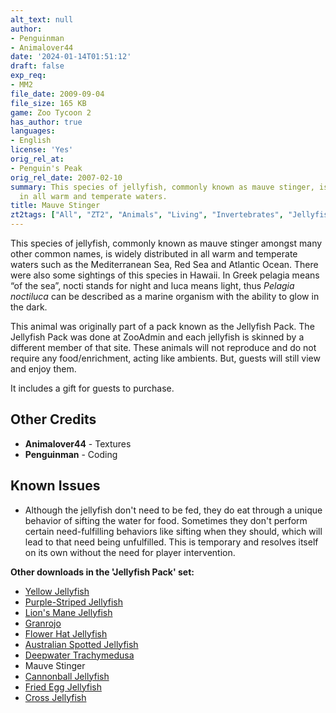 ```yaml
---
alt_text: null
author:
- Penguinman
- Animalover44
date: '2024-01-14T01:51:12'
draft: false
exp_req:
- MM2
file_date: 2009-09-04
file_size: 165 KB
game: Zoo Tycoon 2
has_author: true
languages:
- English
license: 'Yes'
orig_rel_at:
- Penguin's Peak
orig_rel_date: 2007-02-10
summary: This species of jellyfish, commonly known as mauve stinger, is widely distributed
  in all warm and temperate waters.
title: Mauve Stinger
zt2tags: ["All", "ZT2", "Animals", "Living", "Invertebrates", "Jellyfish" , "Aquatic"]
---
```

This species of jellyfish, commonly known as mauve stinger amongst many other common names, is widely distributed in all warm and temperate waters such as the Mediterranean Sea, Red Sea and Atlantic Ocean. There were also some sightings of this species in Hawaii. In Greek pelagia means “of the sea”, nocti stands for night and luca means light, thus *Pelagia noctiluca* can be described as a marine organism with the ability to glow in the dark.

This animal was originally part of a pack known as the Jellyfish Pack. The Jellyfish Pack was done at ZooAdmin and each jellyfish is skinned by a different member of that site. These animals will not reproduce and do not require any food/enrichment, acting like ambients. But, guests will still view and enjoy them.

It includes a gift for guests to purchase.

## Other Credits
- **Animalover44** - Textures
- **Penguinman** - Coding

## Known Issues
- Although the jellyfish don't need to be fed, they do eat through a unique behavior of sifting the water for food. Sometimes they don't perform certain need-fulfilling behaviors like sifting when they should, which will lead to that need being unfulfilled. This is temporary and resolves itself on its own without the need for player intervention.

**Other downloads in the 'Jellyfish Pack' set:**
- [Yellow Jellyfish](<https://www.zooberry.org/mods/zt2/animals/fictional/yellow-jellyfish/>)
- [Purple-Striped Jellyfish](<https://www.zooberry.org/mods/zt2/animals/living/purple-striped-jellyfish/>)
- [Lion's Mane Jellyfish](<https://www.zooberry.org/mods/zt2/animals/living/lions-mane-jellyfish/>)
- [Granrojo](<https://www.zooberry.org/mods/zt2/animals/living/granrojo/>)
- [Flower Hat Jellyfish](<https://www.zooberry.org/mods/zt2/animals/living/lions-mane-jellyfish/>)
- [Australian Spotted Jellyfish](<https://www.zooberry.org/mods/zt2/animals/living/australian-spotted-jellyfish/>)
- [Deepwater Trachymedusa](<https://www.zooberry.org/mods/zt2/animals/living/deepwater-trachymedusa/>)
- Mauve Stinger
- [Cannonball Jellyfish](<https://www.zooberry.org/mods/zt2/animals/living/cannonball-jellyfish/>)
- [Fried Egg Jellyfish](<https://www.zooberry.org/mods/zt2/animals/living/fried-egg-jellyfish/>)
- [Cross Jellyfish](<https://www.zooberry.org/mods/zt2/animals/living/cross-jellyfish/>)